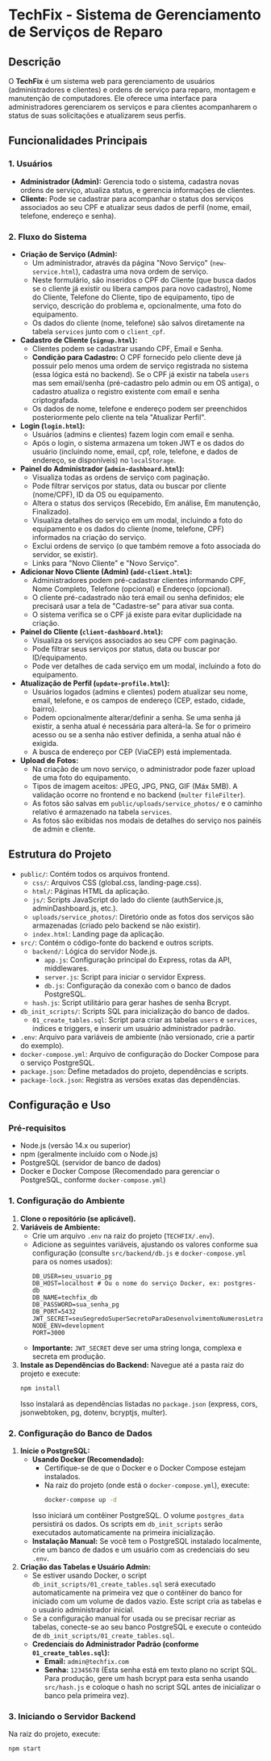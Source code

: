 # TechFix - Sistema de Gerenciamento de Serviços de Reparo

## Descrição

O **TechFix** é um sistema web para gerenciamento de usuários (administradores e clientes) e ordens de serviço para reparo, montagem e manutenção de computadores. Ele oferece uma interface para administradores gerenciarem os serviços e para clientes acompanharem o status de suas solicitações e atualizarem seus perfis.

## Funcionalidades Principais

### 1. Usuários
* **Administrador (Admin):** Gerencia todo o sistema, cadastra novas ordens de serviço, atualiza status, e gerencia informações de clientes.
* **Cliente:** Pode se cadastrar para acompanhar o status dos serviços associados ao seu CPF e atualizar seus dados de perfil (nome, email, telefone, endereço e senha).

### 2. Fluxo do Sistema
* **Criação de Serviço (Admin):**
    * Um administrador, através da página "Novo Serviço" (`new-service.html`), cadastra uma nova ordem de serviço.
    * Neste formulário, são inseridos o CPF do Cliente (que busca dados se o cliente já existir ou libera campos para novo cadastro), Nome do Cliente, Telefone do Cliente, tipo de equipamento, tipo de serviço, descrição do problema e, opcionalmente, uma foto do equipamento.
    * Os dados do cliente (nome, telefone) são salvos diretamente na tabela `services` junto com o `client_cpf`.
* **Cadastro de Cliente (`signup.html`):**
    * Clientes podem se cadastrar usando CPF, Email e Senha.
    * **Condição para Cadastro:** O CPF fornecido pelo cliente deve já possuir pelo menos uma ordem de serviço registrada no sistema (essa lógica está no backend). Se o CPF já existir na tabela `users` mas sem email/senha (pré-cadastro pelo admin ou em OS antiga), o cadastro atualiza o registro existente com email e senha criptografada.
    * Os dados de nome, telefone e endereço podem ser preenchidos posteriormente pelo cliente na tela "Atualizar Perfil".
* **Login (`login.html`):**
    * Usuários (admins e clientes) fazem login com email e senha.
    * Após o login, o sistema armazena um token JWT e os dados do usuário (incluindo nome, email, cpf, role, telefone, e dados de endereço, se disponíveis) no `localStorage`.
* **Painel do Administrador (`admin-dashboard.html`):**
    * Visualiza todas as ordens de serviço com paginação.
    * Pode filtrar serviços por status, data ou buscar por cliente (nome/CPF), ID da OS ou equipamento.
    * Altera o status dos serviços (Recebido, Em análise, Em manutenção, Finalizado).
    * Visualiza detalhes do serviço em um modal, incluindo a foto do equipamento e os dados do cliente (nome, telefone, CPF) informados na criação do serviço.
    * Exclui ordens de serviço (o que também remove a foto associada do servidor, se existir).
    * Links para "Novo Cliente" e "Novo Serviço".
* **Adicionar Novo Cliente (Admin) (`add-client.html`):**
    * Administradores podem pré-cadastrar clientes informando CPF, Nome Completo, Telefone (opcional) e Endereço (opcional).
    * O cliente pré-cadastrado não terá email ou senha definidos; ele precisará usar a tela de "Cadastre-se" para ativar sua conta.
    * O sistema verifica se o CPF já existe para evitar duplicidade na criação.
* **Painel do Cliente (`client-dashboard.html`):**
    * Visualiza os serviços associados ao seu CPF com paginação.
    * Pode filtrar seus serviços por status, data ou buscar por ID/equipamento.
    * Pode ver detalhes de cada serviço em um modal, incluindo a foto do equipamento.
* **Atualização de Perfil (`update-profile.html`):**
    * Usuários logados (admins e clientes) podem atualizar seu nome, email, telefone, e os campos de endereço (CEP, estado, cidade, bairro).
    * Podem opcionalmente alterar/definir a senha. Se uma senha já existir, a senha atual é necessária para alterá-la. Se for o primeiro acesso ou se a senha não estiver definida, a senha atual não é exigida.
    * A busca de endereço por CEP (ViaCEP) está implementada.
* **Upload de Fotos:**
    * Na criação de um novo serviço, o administrador pode fazer upload de uma foto do equipamento.
    * Tipos de imagem aceitos: JPEG, JPG, PNG, GIF (Máx 5MB). A validação ocorre no frontend e no backend (`multer` `fileFilter`).
    * As fotos são salvas em `public/uploads/service_photos/` e o caminho relativo é armazenado na tabela `services`.
    * As fotos são exibidas nos modais de detalhes do serviço nos painéis de admin e cliente.

## Estrutura do Projeto

* `public/`: Contém todos os arquivos frontend.
    * `css/`: Arquivos CSS (global.css, landing-page.css).
    * `html/`: Páginas HTML da aplicação.
    * `js/`: Scripts JavaScript do lado do cliente (authService.js, adminDashboard.js, etc.).
    * `uploads/service_photos/`: Diretório onde as fotos dos serviços são armazenadas (criado pelo backend se não existir).
    * `index.html`: Landing page da aplicação.
* `src/`: Contém o código-fonte do backend e outros scripts.
    * `backend/`: Lógica do servidor Node.js.
        * `app.js`: Configuração principal do Express, rotas da API, middlewares.
        * `server.js`: Script para iniciar o servidor Express.
        * `db.js`: Configuração da conexão com o banco de dados PostgreSQL.
    * `hash.js`: Script utilitário para gerar hashes de senha Bcrypt.
* `db_init_scripts/`: Scripts SQL para inicialização do banco de dados.
    * `01_create_tables.sql`: Script para criar as tabelas `users` e `services`, índices e triggers, e inserir um usuário administrador padrão.
* `.env`: Arquivo para variáveis de ambiente (não versionado, crie a partir do exemplo).
* `docker-compose.yml`: Arquivo de configuração do Docker Compose para o serviço PostgreSQL.
* `package.json`: Define metadados do projeto, dependências e scripts.
* `package-lock.json`: Registra as versões exatas das dependências.

## Configuração e Uso

### Pré-requisitos
* Node.js (versão 14.x ou superior)
* npm (geralmente incluído com o Node.js)
* PostgreSQL (servidor de banco de dados)
* Docker e Docker Compose (Recomendado para gerenciar o PostgreSQL, conforme `docker-compose.yml`)

### 1. Configuração do Ambiente
1.  **Clone o repositório (se aplicável).**
2.  **Variáveis de Ambiente:**
    * Crie um arquivo `.env` na raiz do projeto (`TECHFIX/.env`).
    * Adicione as seguintes variáveis, ajustando os valores conforme sua configuração (consulte `src/backend/db.js` e `docker-compose.yml` para os nomes usados):
        ```dotenv
        DB_USER=seu_usuario_pg
        DB_HOST=localhost # Ou o nome do serviço Docker, ex: postgres-db
        DB_NAME=techfix_db
        DB_PASSWORD=sua_senha_pg
        DB_PORT=5432
        JWT_SECRET=seuSegredoSuperSecretoParaDesenvolvimentoNumerosLetras!@#$
        NODE_ENV=development
        PORT=3000
        ```
    * **Importante:** `JWT_SECRET` deve ser uma string longa, complexa e secreta em produção.
3.  **Instale as Dependências do Backend:**
    Navegue até a pasta raiz do projeto e execute:
    ```bash
    npm install
    ```
    Isso instalará as dependências listadas no `package.json` (express, cors, jsonwebtoken, pg, dotenv, bcryptjs, multer).

### 2. Configuração do Banco de Dados
1.  **Inicie o PostgreSQL:**
    * **Usando Docker (Recomendado):**
        * Certifique-se de que o Docker e o Docker Compose estejam instalados.
        * Na raiz do projeto (onde está o `docker-compose.yml`), execute:
            ```bash
            docker-compose up -d
            ```
        Isso iniciará um contêiner PostgreSQL. O volume `postgres_data` persistirá os dados. Os scripts em `db_init_scripts` serão executados automaticamente na primeira inicialização.
    * **Instalação Manual:** Se você tem o PostgreSQL instalado localmente, crie um banco de dados e um usuário com as credenciais do seu `.env`.
2.  **Criação das Tabelas e Usuário Admin:**
    * Se estiver usando Docker, o script `db_init_scripts/01_create_tables.sql` será executado automaticamente na primeira vez que o contêiner do banco for iniciado com um volume de dados vazio. Este script cria as tabelas e o usuário administrador inicial.
    * Se a configuração manual for usada ou se precisar recriar as tabelas, conecte-se ao seu banco PostgreSQL e execute o conteúdo de `db_init_scripts/01_create_tables.sql`.
    * **Credenciais do Administrador Padrão (conforme `01_create_tables.sql`):**
        * **Email:** `admin@techfix.com`
        * **Senha:** `12345678` (Esta senha está em texto plano no script SQL. Para produção, gere um hash bcrypt para esta senha usando `src/hash.js` e coloque o hash no script SQL antes de inicializar o banco pela primeira vez).

### 3. Iniciando o Servidor Backend
Na raiz do projeto, execute:
```bash
npm start